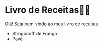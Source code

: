 # Livro de Receitas:man_cook:

Olá! Seja bem vindo ao meu livro de receitas

- Strogonoff de Frango
- Pavê

​	
